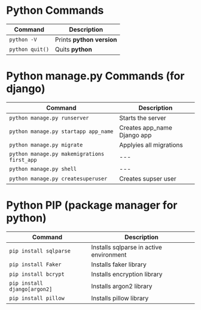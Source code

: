 
# Python Commands
|Command| Description|
|-------|------------|
|`python -V`  | Prints **python version** |
|`python quit()`  | Quits **python** |

# Python manage.py Commands (for django)
|Command| Description|
|-------|------------|
|`python manage.py runserver`  | Starts the server|
|`python manage.py startapp app_name`  | Creates app_name Django app|
|`python manage.py migrate`  | Applyies all migrations |
|`python manage.py makemigrations first_app`  | ---|
|`python manage.py shell`  | ---|
|`python manage.py createsuperuser`  | Creates supser user |

# Python PIP (package manager for python)
|Command| Description|
|-------|------------|
|`pip install sqlparse`  | Installs sqlparse in active environment|
|`pip install Faker`  | Installs faker library |
|`pip install bcrypt`  | Installs encryption library |
|`pip install django[argon2]`  | Installs argon2 library |
|`pip install pillow`|Installs pillow library|
